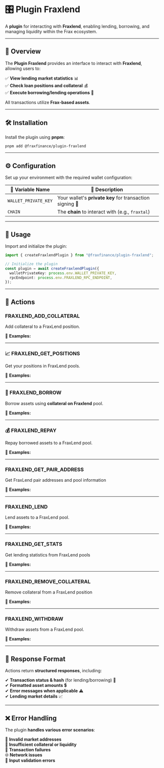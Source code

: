 # 🎛 Plugin Fraxlend

A **plugin** for interacting with **Fraxlend**, enabling lending, borrowing, and managing liquidity within the Frax ecosystem.

---

## 📌 Overview

The **Plugin Fraxlend** provides an interface to interact with **Fraxlend**, allowing users to:

✅ **View lending market statistics** 📊  
✅ **Check loan positions and collateral** 💰  
✅ **Execute borrowing/lending operations** 🔄  

All transactions utilize **Frax-based assets**.

---

## 🛠 Installation

Install the plugin using **pnpm**:

```bash
pnpm add @fraxfinance/plugin-fraxlend
```

---

## ⚙ Configuration

Set up your environment with the required wallet configuration:

| 🔧 Variable Name         | 📜 Description                                      |
|-------------------------|-------------------------------------------------|
| `WALLET_PRIVATE_KEY`    | Your wallet's **private key** for transaction signing 🔑 |
| `CHAIN` | The **chain** to interact with (e.g., `fraxtal`) |

---

## 🚀 Usage

Import and initialize the plugin:

```typescript
import { createFraxlendPlugin } from "@fraxfinance/plugin-fraxlend";

// Initialize the plugin
const plugin = await createFraxlendPlugin({
  walletPrivateKey: process.env.WALLET_PRIVATE_KEY,
  rpcEndpoint: process.env.FRAXLEND_RPC_ENDPOINT,
});
```

---

## 🎯 Actions

### FRAXLEND_ADD_COLLATERAL

Add collateral to a FraxLend position.

💬 **Examples:**

---

### 📈 FRAXLEND_GET_POSITIONS

Get your positions in FraxLend pools.

💬 **Examples:**

---

### 🛒 FRAXLEND_BORROW

Borrow assets using **collateral on Fraxlend** pool.

💬 **Examples:**

---

### 💰 FRAXLEND_REPAY

Repay borrowed assets to a FraxLend pool.

💬 **Examples:**

---

### FRAXLEND_GET_PAIR_ADDRESS

Get FraxLend pair addresses and pool information

💬 **Examples:**

---

### FRAXLEND_LEND

Lend assets to a FraxLend pool.

💬 **Examples:**

---

### FRAXLEND_GET_STATS

Get lending statistics from FraxLend pools

💬 **Examples:**

---

### FRAXLEND_REMOVE_COLLATERAL

Remove collateral from a FraxLend position

💬 **Examples:**

---

### FRAXLEND_WITHDRAW

Withdraw assets from a FraxLend pool.

💬 **Examples:**

---

## 📜 Response Format

Actions return **structured responses**, including:

✔ **Transaction status & hash** (for lending/borrowing) 🔗  
✔ **Formatted asset amounts** 💲  
✔ **Error messages when applicable** ⚠  
✔ **Lending market details** 📈  

---

## ❌ Error Handling

The plugin **handles various error scenarios**:

🚨 **Invalid market addresses**  
💸 **Insufficient collateral or liquidity**  
🔄 **Transaction failures**  
🌐 **Network issues**  
🛑 **Input validation errors**  
